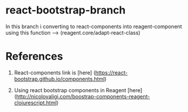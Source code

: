 # react-bootstrap-branch

In this branch i converting to react-components into reagent-component using this function --> (reagent.core/adapt-react-class)

# References
1. React-components link is [here] (https://react-bootstrap.github.io/components.html)

2. Using react bootstrap components in Reagent [here] (http://nicolovaligi.com/boostrap-components-reagent-clojurescript.html)
